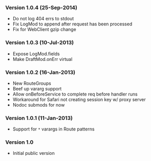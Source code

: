### Version 1.0.4 (25-Sep-2014)
- Do not log 404 errs to stdout
- Fix LogMod to append after request has been processed
- Fix for WebClient gzip change

### Version 1.0.3 (10-Jul-2013)
- Expose LogMod.fields
- Make DraftMod.onErr virtual

### Version 1.0.2 (16-Jan-2013)
- New RouteGroups
- Beef up vararg support
- Allow onBeforeService to complete req before handler runs
- Workaround for Safari not creating session key w/ proxy server
- Nodoc submods for now

### Version 1.0.1 (11-Jan-2013)
- Support for `*` varargs in Route patterns

### Version 1.0
- Initial public version